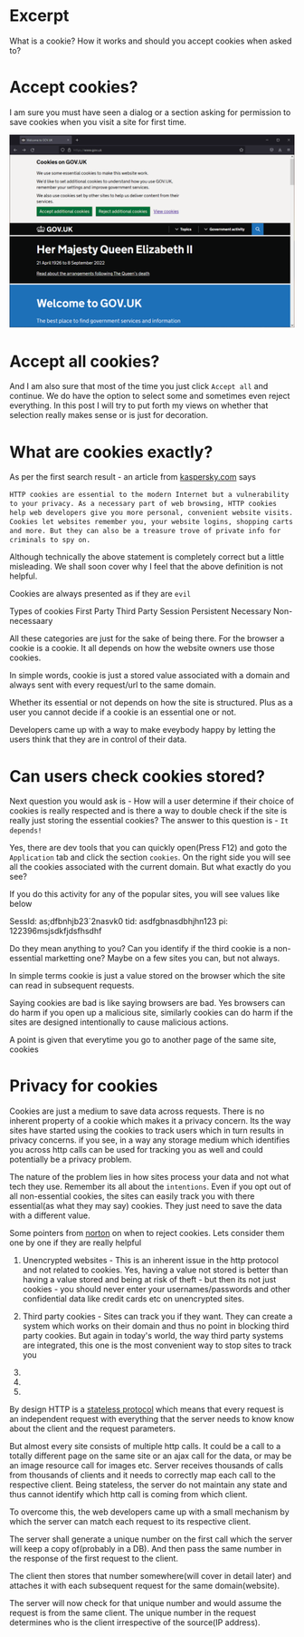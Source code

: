 # Excerpt
What is a cookie? How it works and should you accept cookies when asked to?

# Accept cookies?
I am sure you must have seen a dialog or a section asking for permission to save cookies when you visit a site for first time.

![](./images/cookies/www.gov.uk_accept_cookies_message.PNG)


# Accept all cookies?

And I am also sure that most of the time you just click `Accept all` and continue. We do have the option to select some and sometimes even reject everything. In this post I will try to put forth my views on whether that selection really makes sense or is just for decoration.

# What are cookies exactly?

As per the first search result - an article from [kaspersky.com](https://www.kaspersky.com/resource-center/definitions/cookies) says

```
HTTP cookies are essential to the modern Internet but a vulnerability to your privacy. As a necessary part of web browsing, HTTP cookies help web developers give you more personal, convenient website visits. Cookies let websites remember you, your website logins, shopping carts and more. But they can also be a treasure trove of private info for criminals to spy on.
```

Although technically the above statement is completely correct but a little misleading. We shall soon cover why I feel that the above definition is not helpful.

Cookies are always presented as if they are `evil`

Types of cookies
    First Party
    Third Party
    Session
    Persistent
    Necessary
    Non-necessaary

All these categories are just for the sake of being there. For the browser a cookie is a cookie. It all depends on how the website owners use those cookies.

In simple words, cookie is just a stored value associated with a domain and always sent with every request/url to the same domain.

Whether its essential or not depends on how the site is structured. Plus as a user you cannot decide if a cookie is an essential one or not.

Developers came up with a way to make eveybody happy by letting the users think that they are in control of their data.

# Can users check cookies stored?

Next question you would ask is - How will a user determine if their choice of cookies is really respected and is there a way to double check if the site is really just storing the essential cookies? The answer to this question is - `It depends!`

Yes, there are dev tools that you can quickly open(Press F12) and goto the `Application` tab and click the section `cookies`. On the right side you will see all the cookies associated with the current domain. But what exactly do you see?

If you do this activity for any of the popular sites, you will see values like below

SessId: as;dfbnhjb23`2nasvk0
tid: asdfgbnasdbhjhn123
pi: 122396msjsdkfjdsfhsdhf

Do they mean anything to you? Can you identify if the third cookie is a non-essential marketting one? Maybe on a few sites you can, but not always.

In simple terms cookie is just a value stored on the browser which the site can read in subsequent requests.

Saying cookies are bad is like saying browsers are bad. Yes browsers can do harm if you open up a malicious site, similarly cookies can do harm if the sites are designed intentionally to cause malicious actions.


A point is given that everytime you go to another page of the same site, cookies

# Privacy for cookies
Cookies are just a medium to save data across requests. There is no inherent property of a cookie which makes it a privacy concern. Its the way sites have started using the cookies to track users which in turn results in privacy concerns. if you see, in a way any storage medium which identifies you across http calls can be used for tracking you as well and could potentially be a privacy problem.

The nature of the problem lies in how sites process your data and not what tech they use. Remember its all about the `intentions`. Even if you opt out of all non-essential cookies, the sites can easily track you with there essential(as what they may say) cookies. They just need to save the data with a different value.

Some pointers from [norton](https://us.norton.com/internetsecurity-privacy-should-i-accept-cookies.html#) on when to reject cookies. Lets consider them one by one if they are really helpful

1. Unencrypted websites - This is an inherent issue in the http protocol and not related to cookies. Yes, having a value not stored is better than having a value stored and being at risk of theft - but then its not just cookies - you should never enter your usernames/passwords and other confidential data like credit cards etc on unencrypted sites.

2. Third party cookies - Sites can track you if they want. They can create a system which works on their domain and thus no point in blocking third party cookies. But again in today's world, the way third party systems are integrated, this one is the most convenient way to stop sites to track you

3. 
4.
5. 

By design HTTP is a [stateless protocol](https://www.rfc-editor.org/rfc/rfc2616#:~:text=is%20a%20generic%2C-,stateless,-%2C%20protocol%20which%20can) which means that every request is an independent request with everything that the server needs to know know about the client and the request parameters.

But almost every site consists of multiple http calls. It could be a call to a totally different page on the same site or an ajax call for the data, or may be an image resource call for images etc. Server receives thousands of calls from thousands of clients and it needs to correctly map each call to the respective client. Being stateless, the server do not maintain any state and thus cannot identify which http call is coming from which client.

To overcome this, the web developers came up with a small mechanism by which the server can match each request to its respective client.

The server shall generate a unique number on the first call which the server will keep a copy of(probably in a DB). And then pass the same number in the response of the first request to the client.

The client then stores that number somewhere(will cover in detail later) and attaches it with each subsequent request for the same domain(website). 

The server will now check for that unique number and would assume the request is from the same client. The unique number in the request determines who is the client irrespective of the source(IP address).









